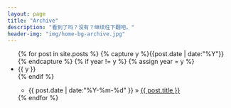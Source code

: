 ```yaml
---
layout: page
title: "Archive"
description: "看到了吗？没有？继续往下翻吧。"
header-img: "img/home-bg-archive.jpg"
---
```



<ul class="listing">
{% for post in site.posts %}
  {% capture y %}{{post.date | date:"%Y"}}{% endcapture %}
  {% if year != y %}
    {% assign year = y %}
    <li class="listing-seperator">{{ y }}</li>
  {% endif %}
  <ul>
    <li class="listing-item">
      <time datetime="{{ post.date | date:"%Y-%m-%d" }}">{{ post.date | date:"%Y-%m-%d" }}</time>
      &raquo;
      <a href="{{ post.url }}" title="{{ post.title }}">{{ post.title }}</a>
    </li>
  </ul>
{% endfor %}
</ul>
